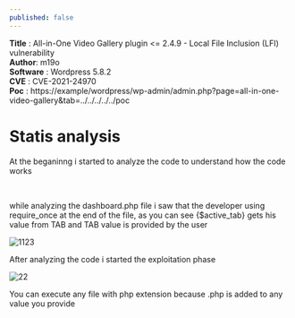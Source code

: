 ```yaml
---
published: false
---
```





**Title** : All-in-One Video Gallery plugin <= 2.4.9 - Local File Inclusion (LFI) vulnerability
<br>
**Author**: m19o 
<br>
**Software** : Wordpress 5.8.2
<br>
**CVE** : CVE-2021-24970
<br>
**Poc** : https://example/wordpress/wp-admin/admin.php?page=all-in-one-video-gallery&tab=../../../../../poc
<br>

<h1>Statis analysis</h1>
  
<p>At the beganinng i started to analyze the code to understand how the code works</p> 
<br>
<p>while analyzing the dashboard.php file i saw that the developer using require_once at the end of the file, as you can see {$active_tab} gets his value from TAB and TAB value is provided by the user</p> 
  
  
<img src="https://i.ibb.co/hXRcSQp/1123.png" alt="1123" border="0">
<br> 
  <p>After analyzing the code i started the exploitation phase</p>
  
<img src="https://i.ibb.co/nCSZcPc/22.png" alt="22" border="0">
  <br>
  <p> You can execute any file with php extension because .php is added to any value you provide</p>
  
  


